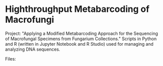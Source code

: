 # Highthroughput Metabarcoding of Macrofungi
Project: "Applying a Modified Metabarcoding Approach for the Sequencing of Macrofungal Specimens from Fungarium Collections." Scripts in Python and R (written in Jupyter Notebook and R Studio) used for managing and analyzing DNA sequences.

Files:
